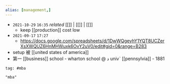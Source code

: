 ```yaml
---
alias: [management,]
---
```


- `2021-10-29`  `16:35` _related_ [[]] | [[]] | [[]]
	- keep [[production]] cost low
- `2021-09-17`  `17:27`
	- https://docs.google.com/spreadsheets/d/1DwWQgeyhY1YQT8UCZerXsXWQUZ6HnMHWuxk6OvY2uV0/edit#gid=0&range=B283
- setup 被 [[united states of america]]
- 第一 [[business]] school - wharton school @ د univˋ [[pennsylvia]] - 1881

```query 2021-11-10 14:28
tag: #mba 
```

```query
"mba"
```

